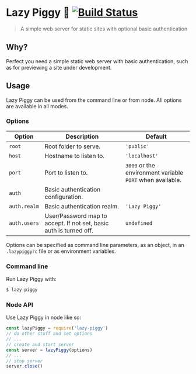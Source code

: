 # Lazy Piggy 🐷 [![Build Status](https://travis-ci.org/judas-christ/lazy-piggy.svg?branch=master)](https://travis-ci.org/judas-christ/lazy-piggy)

> A simple web server for static sites with optional basic authentication

## Why?

Perfect you need a simple static web server with basic authentication, such as for previewing a site under development.

## Usage

Lazy Piggy can be used from the command line or from node. All options are available in all modes.

### Options

|Option  | Description | Default |
|-|-|-|
| `root` | Root folder to serve. | `'public'`
| `host` | Hostname to listen to. | `'localhost'`
| `port` | Port to listen to. | `3000` or the environment variable `PORT` when available.
| `auth` | Basic authentication configuration. |
| `auth.realm` | Basic authentication realm. | `'Lazy Piggy'`
| `auth.users` | User/Password map to accept. If not set, basic auth is turned off. | `undefined`

Options can be specified as command line parameters, as an object, in an `.lazypiggyrc` file or as environment variables.

### Command line

Run Lazy Piggy with:

```bash
$ lazy-piggy
```

### Node API

Use Lazy Piggy in node like so:

```js
const lazyPiggy = require('lazy-piggy')
// do other stuff and set options
// ...
// create and start server
const server = lazyPiggy(options)
// ...
// stop server
server.close()
```

